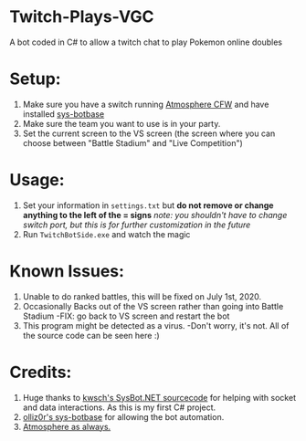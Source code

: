 # Twitch-Plays-VGC
A bot coded in C# to allow a twitch chat to play Pokemon online doubles

# Setup:
1. Make sure you have a switch running [Atmosphere CFW](https://github.com/Atmosphere-NX/Atmosphere/releases "Atmosphere Download Page") and have installed [sys-botbase](https://github.com/olliz0r/sys-botbase "sys-botbase Page")
2. Make sure the team you want to use is in your party.
3. Set the current screen to the VS screen (the screen where you can choose between "Battle Stadium" and "Live Competition")

# Usage:
1. Set your information in `settings.txt` but **do not remove or change anything to the left of the = signs**
*note: you shouldn't have to change switch port, but this is for further customization in the future*
2. Run `TwitchBotSide.exe` and watch the magic

# Known Issues:
1. Unable to do ranked battles, this will be fixed on July 1st, 2020.
2. Occasionally Backs out of the VS screen rather than going into Battle Stadium
  -FIX: go back to VS screen and restart the bot
3. This program might be detected as a virus.
  -Don't worry, it's not. All of the source code can be seen here :)
  
# Credits:
1. Huge thanks to [kwsch's SysBot.NET sourcecode](https://github.com/kwsch/SysBot.NET) for helping with socket and data interactions. As this is my first C# project.
2. [olliz0r's sys-botbase](https://github.com/olliz0r/sys-botbase) for allowing the bot automation.
3. [Atmosphere as always.](https://github.com/Atmosphere-NX/Atmosphere)
